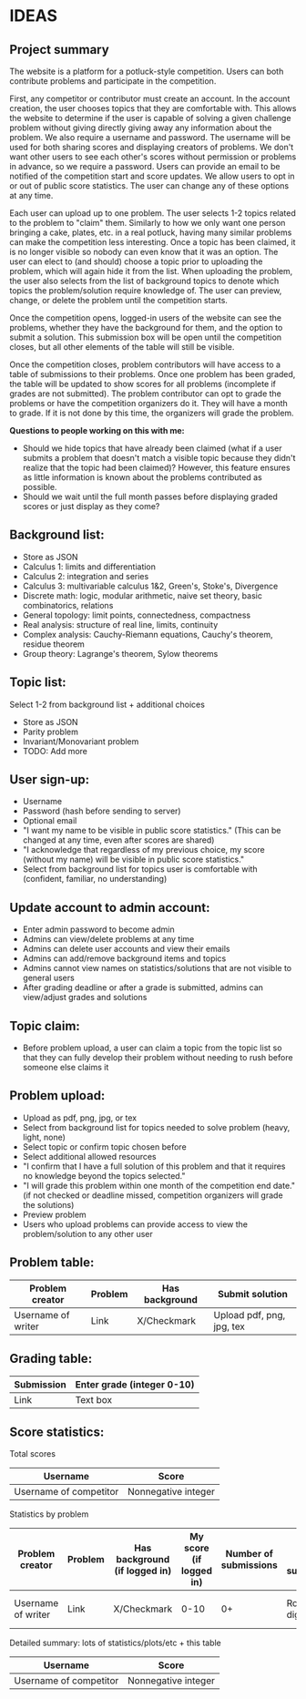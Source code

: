 IDEAS
=======

Project summary
---

The website is a platform for a potluck-style competition. Users can both contribute problems and participate in the 
competition.

First, any competitor or contributor must create an account. In the account creation, the user chooses topics that they 
are comfortable with. This allows the website to determine if the user is capable of solving a given challenge problem 
without giving directly giving away any information about the problem. We also require a username and password. The username will be used for both sharing 
scores and displaying creators of problems. We don't want other users to see each other's scores without permission or 
problems in advance, so we require a password. Users can provide an email to be notified of the competition start and 
score updates. We allow users to opt in or out of public score statistics. The user can change any of these options at 
any time.

Each user can upload up to one problem. The user selects 1-2 topics related to the problem to "claim" them. 
Similarly to how we only want one person bringing a cake, plates, etc. in a real potluck, having many similar problems
can make the competition less interesting. Once a topic has been claimed, it is no longer visible so nobody can even 
know that it was an option. The user can elect to (and should) choose a topic prior to uploading the problem, which will 
again hide it from the list. When uploading the problem, the user also selects from the list of background topics to 
denote which topics the problem/solution require knowledge of. The user can preview, change, or delete the problem until 
the competition starts.

Once the competition opens, logged-in users of the website can see the problems, whether they have the background for 
them, and the option to submit a solution. This submission box will be open until the competition closes, but all other 
elements of the table will still be visible. 

Once the competition closes, problem contributors will have access to a table of submissions to their problems. Once one 
problem has been graded, the table will be updated to show scores for all problems (incomplete if grades are not 
submitted). The problem contributor can opt to grade the problems or have the competition organizers do it. They will 
have a month to grade. If it is not done by this time, the organizers will grade the problem.

**Questions to people working on this with me:**

- Should we hide topics that have already been claimed (what if a user submits a problem that doesn't match a visible 
topic because they didn't realize that the topic had been claimed)? However, this feature ensures as little information 
is known about the problems contributed as possible.
- Should we wait until the full month passes before displaying graded scores or just display as they come?


Background list:
---

- Store as JSON
- Calculus 1: limits and differentiation
- Calculus 2: integration and series
- Calculus 3: multivariable calculus 1&2, Green's, Stoke's, Divergence
- Discrete math: logic, modular arithmetic, naive set theory, basic combinatorics, relations
- General topology: limit points, connectedness, compactness
- Real analysis: structure of real line, limits, continuity
- Complex analysis: Cauchy-Riemann equations, Cauchy's theorem, residue theorem
- Group theory: Lagrange's theorem, Sylow theorems

Topic list: 
---
Select 1-2 from background list + additional choices

- Store as JSON
- Parity problem
- Invariant/Monovariant problem
- TODO: Add more

User sign-up:
---

- Username
- Password (hash before sending to server)
- Optional email
- "I want my name to be visible in public score statistics." (This can be changed at any time, even after scores are 
shared)
- "I acknowledge that regardless of my previous choice, my score (without my name) will be visible in public score statistics."
- Select from background list for topics user is comfortable with (confident, familiar, no understanding)

Update account to admin account:
---

- Enter admin password to become admin
- Admins can view/delete problems at any time
- Admins can delete user accounts and view their emails
- Admins can add/remove background items and topics
- Admins cannot view names on statistics/solutions that are not visible to general users
- After grading deadline or after a grade is submitted, admins can view/adjust grades and solutions 

Topic claim:
---

- Before problem upload, a user can claim a topic from the topic list so that they can fully develop their problem without needing to rush before someone else claims it

Problem upload:
---

- Upload as pdf, png, jpg, or tex
- Select from background list for topics needed to solve problem (heavy, light, none)
- Select topic or confirm topic chosen before
- Select additional allowed resources
- "I confirm that I have a full solution of this problem and that it requires no knowledge beyond the topics selected."
- "I will grade this problem within one month of the competition end date." (if not checked or deadline missed, 
competition organizers will grade the solutions) 
- Preview problem
- Users who upload problems can provide access to view the problem/solution to any other user

Problem table:
---

| Problem creator    | Problem | Has background | Submit solution           |
|--------------------|---------|----------------|---------------------------|
| Username of writer | Link    | X/Checkmark    | Upload pdf, png, jpg, tex |

Grading table:
---

| Submission | Enter grade (integer 0-10) |
|------------|----------------------------|
| Link       | Text box                   |

Score statistics:
---

Total scores

| Username               | Score               |
|------------------------|---------------------|
| Username of competitor | Nonnegative integer |

Statistics by problem

| Problem creator    | Problem | Has background (if logged in)  | My score (if logged in) | Number of submissions | Average score of submissions | Top score | Top score recipients    | Detailed summary      |
|--------------------|---------|--------------------------------|-------------------------|-----------------------|------------------------------|-----------|-------------------------|-----------------------|
| Username of writer | Link    | X/Checkmark                    | 0-10                    | 0+                    | Round to 2 digits            | 0-10      | Usernames (if opted in) | Link to expanded info |

Detailed summary: lots of statistics/plots/etc + this table

| Username               | Score               |
|------------------------|---------------------|
| Username of competitor | Nonnegative integer |
